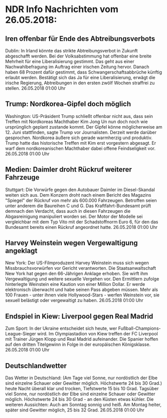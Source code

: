 # NDR Info Nachrichten vom 26.05.2018:


## Iren offenbar für Ende des Abtreibungsverbots
Dublin: In Irland könnte das strikte Abtreibungsverbot in Zukunft abgeschafft werden. Bei der Volksabstimmung hat offenbar eine breite Mehrheit für eine Liberalisierung gestimmt. Das geht aus einer Nachwahlbefragung im Auftrag einer irischen Zeitung hervor. Danach haben 68 Prozent dafür gestimmt, dass Schwangerschaftsabbrüche künftig erlaubt werden. Bestätigt sich das Ja für eine Liberalisierung, erwägt die irische Regierung, Abtreibungen in den ersten zwölf Wochen straffrei zu stellen. 26.05.2018 01:00 Uhr 

## Trump: Nordkorea-Gipfel doch möglich
Washington:	US-Präsident Trump schließt offenbar nicht aus, dass sein Treffen mit Nordkoreas Machthaber Kim Jong Un nun doch noch wie ursprünglich geplant zustande kommt. Der Gipfel könne möglicherweise am 12. Juni stattfinden, sagte Trump vor Journalisten. Derzeit werde darüber gesprochen. Nordkorea äußere sich gerade warmherzig und produktiv. Trump hatte das historische Treffen mit Kim erst vorgestern abgesagt. Er warf dem nordkoreanischen Machthaber dabei offene Feindseligkeit vor. 26.05.2018 01:00 Uhr 

## Medien: Daimler droht Rückruf weiterer Fahrzeuge
Stuttgart: Die Vorwürfe gegen den Autobauer Daimler im Diesel-Skandal weiten sich aus. Dem Konzern droht nach einem Bericht des Magazins "Spiegel" der Rückruf von mehr als 600.000 Fahrzeugen. Betroffen seien unter anderem die Baureihen C und G. Das Kraftfahrt-Bundesamt prüft demnach den Verdacht, dass auch in diesen Fahrzeugen die Abgasreinigung manipuliert worden sei. Der Motor der Modelle sei vergleichbar mit dem Typ Vito mit der Schadstoffnorm Euro 6, für den das Bundesamt bereits einen Rückruf angeordnet hatte. 26.05.2018 01:00 Uhr 

## Harvey Weinstein wegen Vergewaltigung angeklagt
New York:	Der US-Filmproduzent Harvey Weinstein muss sich wegen Missbrauchsvorwürfen vor Gericht verantworten. Die Staatsanwaltschaft New York hat gegen den 66-Jährigen Anklage erhoben. Sie wirft ihm Vergewaltigung und weitere sexuelle Vergehen vor. Den Ermittlern zufolge hinterlegte Weinstein eine Kaution von einer Million Dollar. Er werde elektronisch überwacht und habe seinen Pass abgeben müssen. Mehr als 100 Frauen - unter ihnen viele Hollywood-Stars - werfen Weinstein vor, sie sexuell belästigt oder vergewaltigt zu haben. 26.05.2018 01:00 Uhr 

## Endspiel in Kiew: Liverpool gegen Real Madrid
Zum Sport:	In der Ukraine entscheidet sich heute, wer Fußball-Champions-League-Sieger wird. Im Olympiastadion von Kiew treffen der FC Liverpool mit Trainer Jürgen Klopp und Real Madrid aufeinander. Die Spanier hoffen auf den dritten Titelgewinn in Folge in der europäischen Königsklasse. 26.05.2018 01:00 Uhr 

## Deutschlandwetter
Das Wetter in Deutschland:
(Am Tage viel Sonne, nur nordöstlich der Elbe sind einzelne Schauer oder Gewitter möglich. Höchstwerte 24 bis 30 Grad.) heute Nacht überall klar und trocken, Tiefstwerte 15 bis 10 Grad. Tagsüber viel Sonne, nur nordöstlich der Elbe sind einzelne Schauer oder Gewitter möglich. Höchstwerte 24 bis 30 Grad - an den Küsten etwas kühler. Die weiteren Aussichten:
Auch am Sonntag sonnig und heiß. Am Montag heiter, später sind Gewitter möglich, 25 bis 32 Grad. 26.05.2018 01:00 Uhr 
